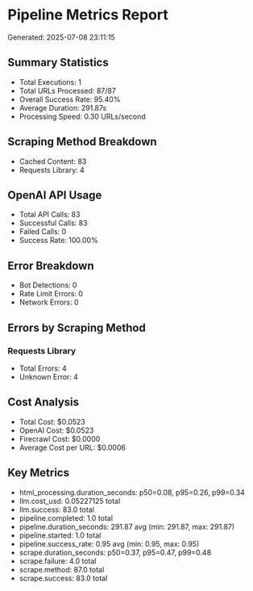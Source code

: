 # Pipeline Metrics Report

Generated: 2025-07-08 23:11:15

## Summary Statistics
- Total Executions: 1
- Total URLs Processed: 87/87
- Overall Success Rate: 95.40%
- Average Duration: 291.87s
- Processing Speed: 0.30 URLs/second

## Scraping Method Breakdown
- Cached Content: 83
- Requests Library: 4

## OpenAI API Usage
- Total API Calls: 83
- Successful Calls: 83
- Failed Calls: 0
- Success Rate: 100.00%

## Error Breakdown
- Bot Detections: 0
- Rate Limit Errors: 0
- Network Errors: 0

## Errors by Scraping Method
### Requests Library
- Total Errors: 4
- Unknown Error: 4

## Cost Analysis
- Total Cost: $0.0523
- OpenAI Cost: $0.0523
- Firecrawl Cost: $0.0000
- Average Cost per URL: $0.0006

## Key Metrics
- html_processing.duration_seconds: p50=0.08, p95=0.26, p99=0.34
- llm.cost_usd: 0.05227125 total
- llm.success: 83.0 total
- pipeline.completed: 1.0 total
- pipeline.duration_seconds: 291.87 avg (min: 291.87, max: 291.87)
- pipeline.started: 1.0 total
- pipeline.success_rate: 0.95 avg (min: 0.95, max: 0.95)
- scrape.duration_seconds: p50=0.37, p95=0.47, p99=0.48
- scrape.failure: 4.0 total
- scrape.method: 87.0 total
- scrape.success: 83.0 total